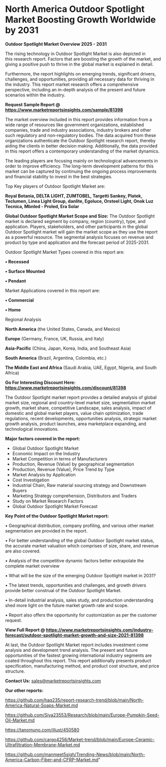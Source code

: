 # North America Outdoor Spotlight Market Boosting Growth Worldwide by 2031

<Strong> Outdoor Spotlight Market Overview 2025 - 2031</strong>

The rising technology in Outdoor Spotlight Market is also depicted in this research report. Factors that are boosting the growth of the market, and giving a positive push to thrive in the global market is explained in detail.

Furthermore, the report highlights on emerging trends, significant drivers, challenges, and opportunities, providing all necessary data for thriving in the industry. This report market research offers a comprehensive perspective, including an in-depth analysis of the present and future scenarios within the industry.

<strong>Request Sample Report @ <a href=https://www.marketreportsinsights.com/sample/81398>https://www.marketreportsinsights.com/sample/81398</a></strong>

The market overview included in this report provides information from a wide range of resources like government organizations, established companies, trade and industry associations, industry brokers and other such regulatory and non-regulatory bodies. The data acquired from these organizations authenticate the Outdoor Spotlight research report, thereby aiding the clients in better decision making. Additionally, the data provided in this report offers a contemporary understanding of the market dynamics.

The leading players are focusing mainly on technological advancements in order to improve efficiency. The long-term development patterns for this market can be captured by continuing the ongoing process improvements and financial stability to invest in the best strategies.

Top Key players of Outdoor Spotlight Market are:

<strong>Royal Botania, DELTA LIGHT, ZUMTOBEL, Targetti Sankey, Platek, Teclumen, Linea Light Group, danlite, Egoluce, Orsteel Light, Onok Luz Tecnica, Mbnled - Proled, Era Solar</strong>

<strong><b>Global Outdoor Spotlight Market Scope and Size:</b></strong>
The Outdoor Spotlight market is declared segment by company, region (country), type, and application. Players, stakeholders, and other participants in the global Outdoor Spotlight market will gain the market scope as they use the report as a powerful resource. The segmental analysis focuses on revenue and product by type and application and the forecast period of 2025-2031.

Outdoor Spotlight Market Types covered in this report are:

<strong>• Recessed

• Surface Mounted

• Pendant</strong>

Market Applications covered in this report are:

<strong>• Commercial

• Home</strong> 

Regional Analysis

<strong>North America</strong> (the United States, Canada, and Mexico)

<strong>Europe</strong> (Germany, France, UK, Russia, and Italy)

<strong>Asia-Pacific</strong> (China, Japan, Korea, India, and Southeast Asia)

<strong>South America</strong> (Brazil, Argentina, Colombia, etc.)

<strong>The Middle East and Africa</strong> (Saudi Arabia, UAE, Egypt, Nigeria, and South Africa)

<strong>Go For Interesting Discount Here: <a href=https://www.marketreportsinsights.com/discount/81398>https://www.marketreportsinsights.com/discount/81398</a></strong>

The Outdoor Spotlight market report provides a detailed analysis of global market size, regional and country-level market size, segmentation market growth, market share, competitive Landscape, sales analysis, impact of domestic and global market players, value chain optimization, trade regulations, recent developments, opportunities analysis, strategic market growth analysis, product launches, area marketplace expanding, and technological innovations.

<strong><b>Major factors covered in the report:</b></strong>
<ul>
  <li>Global Outdoor Spotlight Market </li>
  <li>Economic Impact on the Industry</li>
  <li>Market Competition in terms of Manufacturers</li>
  <li>Production, Revenue (Value) by geographical segmentation</li>
  <li>Production, Revenue (Value), Price Trend by Type</li>
  <li>Market Analysis by Application</li>
  <li>Cost Investigation</li>
  <li>Industrial Chain, Raw material sourcing strategy and Downstream Buyers</li>
  <li>Marketing Strategy comprehension, Distributors and Traders</li>
  <li>Study on Market Research Factors</li>
  <li>Global Outdoor Spotlight Market Forecast</li>
</ul>

<strong><b>Key Point of the Outdoor Spotlight Market report:</b></strong>

• Geographical distribution, company profiling, and various other market segmentation are provided in the report.

• For better understanding of the global Outdoor Spotlight market status, the accurate market valuation which comprises of size, share, and revenue are also covered.

• Analysis of the competitive dynamic factors better extrapolate the complete market overview

• What will be the size of the emerging Outdoor Spotlight market in 2031?

• The latest trends, opportunities and challenges, and growth drivers provide better construal of the Outdoor Spotlight Market.

• In-detail industrial analysis, sales study, and production understanding shed more light on the future market growth rate and scope.

• Report also offers the opportunity for customization as per the customer request.

<strong><b>View Full Report @ <a href=https://www.marketreportsinsights.com/industry-forecast/outdoor-spotlight-market-growth-and-size-2021-81398>https://www.marketreportsinsights.com/industry-forecast/outdoor-spotlight-market-growth-and-size-2021-81398</a></b></strong>


At last, the Outdoor Spotlight Market report includes investment come analysis and development trend analysis. The present and future opportunities of the fastest growing international industry segments are coated throughout this report. This report additionally presents product specification, manufacturing method, and product cost structure, and price structure.

<strong>Contact Us:</strong>
sales@marketreportsinsights.com

<strong>Our other reports:</strong>

<a href=https://github.com/haq235/report-research-trend/blob/main/North-America-Natural-Soaps-Market.md>https://github.com/haq235/report-research-trend/blob/main/North-America-Natural-Soaps-Market.md</a>

<a href=https://github.com/Siya23553/Research/blob/main/Europe-Pumpkin-Seed-Oil-Market.md>https://github.com/Siya23553/Research/blob/main/Europe-Pumpkin-Seed-Oil-Market.md</a>

<a href=https://tanomuno.com/illust/450580>https://tanomuno.com/illust/450580</a>

<a href=https://github.com/cargo4256/Market-trend/blob/main/Europe-Ceramic-Ultrafiltration-Membrane-Market.md>https://github.com/cargo4256/Market-trend/blob/main/Europe-Ceramic-Ultrafiltration-Membrane-Market.md</a>

<a href=https://github.com/manmeet5sigh/Trending-News/blob/main/North-America-Carbon-Fiber-and-CFRP-Market.md>https://github.com/manmeet5sigh/Trending-News/blob/main/North-America-Carbon-Fiber-and-CFRP-Market.md</a>"

